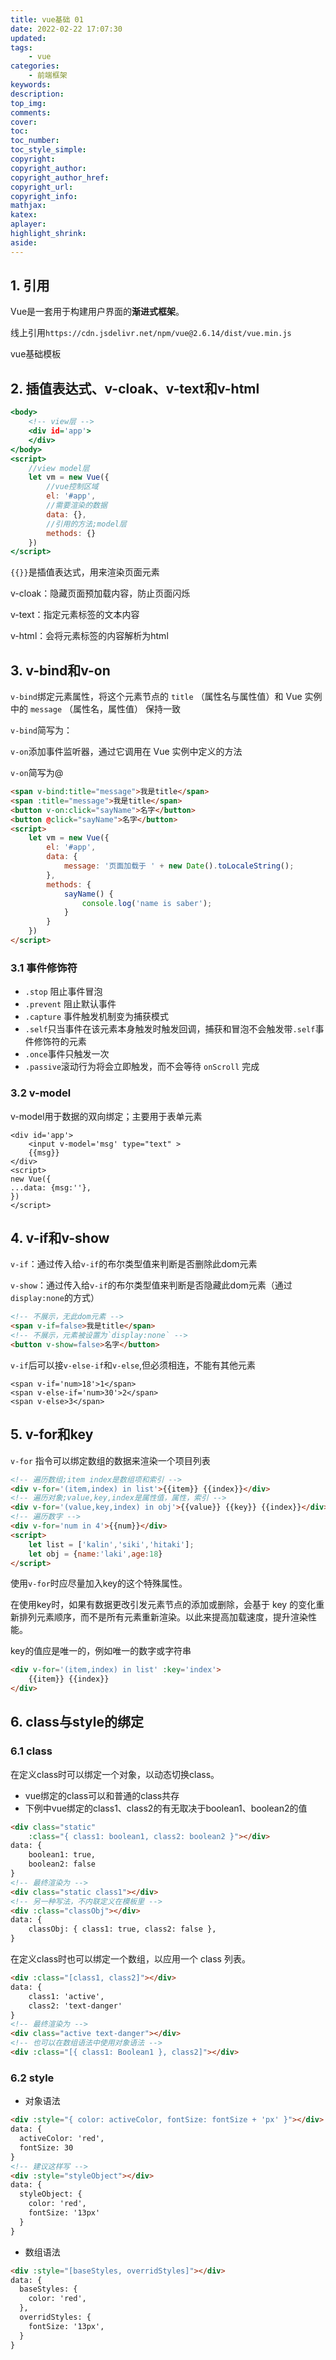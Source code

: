 ```yaml
---
title: vue基础 01
date: 2022-02-22 17:07:30
updated:
tags:
    - vue
categories:
    - 前端框架
keywords:
description:
top_img:
comments:
cover:
toc:
toc_number:
toc_style_simple:
copyright:
copyright_author:
copyright_author_href:
copyright_url:
copyright_info:
mathjax:
katex:
aplayer:
highlight_shrink:
aside:
---
```

## 1. 引用

Vue是一套用于构建用户界面的**渐进式框架**。

线上引用`https://cdn.jsdelivr.net/npm/vue@2.6.14/dist/vue.min.js`

vue基础模板


## 2. 插值表达式、v-cloak、v-text和v-html

```htm
<body>
    <!-- view层 -->
    <div id='app'>
    </div>
</body>
<script>
    //view model层
    let vm = new Vue({
        //vue控制区域
        el: '#app',
        //需要渲染的数据
        data: {},
        //引用的方法;model层
        methods: {}
    })
</script>
```


`{{}}`是插值表达式，用来渲染页面元素

v-cloak：隐藏页面预加载内容，防止页面闪烁

v-text：指定元素标签的文本内容

v-html：会将元素标签的内容解析为html

## 3. v-bind和v-on

`v-bind`绑定元素属性，将这个元素节点的 `title` （属性名与属性值）和 Vue 实例中的 `message` （属性名，属性值） 保持一致

`v-bind`简写为：

`v-on`添加事件监听器，通过它调用在 Vue 实例中定义的方法

`v-on`简写为@

```html
<span v-bind:title="message">我是title</span>
<span :title="message">我是title</span>
<button v-on:click="sayName">名字</button>
<button @click="sayName">名字</button>
<script>
    let vm = new Vue({
        el: '#app',
        data: {
            message: '页面加载于 ' + new Date().toLocaleString();
        },
        methods: {
            sayName() {
                console.log('name is saber');
            }
        }
    })
</script>
```

### 3.1 事件修饰符

- `.stop` 阻止事件冒泡
- `.prevent` 阻止默认事件
- `.capture` 事件触发机制变为捕获模式
- `.self`只当事件在该元素本身触发时触发回调，捕获和冒泡不会触发带`.self`事件修饰符的元素
- `.once`事件只触发一次
- `.passive`滚动行为将会立即触发，而不会等待 `onScroll` 完成

### 3.2 v-model

v-model用于数据的双向绑定；主要用于表单元素

```vue
<div id='app'>
    <input v-model='msg' type="text" >
    {{msg}}
</div>
<script>
new Vue({
...data: {msg:''},
})
</script>
```

## 4. v-if和v-show

`v-if`：通过传入给`v-if`的布尔类型值来判断是否删除此dom元素

`v-show`：通过传入给`v-if`的布尔类型值来判断是否隐藏此dom元素（通过`display:none`的方式）

```html
<!-- 不展示，无此dom元素 -->
<span v-if=false>我是title</span> 
<!-- 不展示，元素被设置为`display:none` -->
<button v-show=false>名字</button>
```

`v-if`后可以接`v-else-if`和`v-else`,但必须相连，不能有其他元素

```
<span v-if='num>18'>1</span> 
<span v-else-if='num>30'>2</span> 
<span v-else>3</span> 
```

## 5. v-for和key

`v-for` 指令可以绑定数组的数据来渲染一个项目列表

```html
<!-- 遍历数组;item index是数组项和索引 -->
<div v-for='(item,index) in list'>{{item}} {{index}}</div>
<!-- 遍历对象;value,key,index是属性值，属性，索引 -->
<div v-for='(value,key,index) in obj'>{{value}} {{key}} {{index}}</div>
<!-- 遍历数字 -->
<div v-for='num in 4'>{{num}}</div>
<script>
    let list = ['kalin','siki','hitaki'];
    let obj = {name:'laki',age:18}
</script>
```

使用`v-for`时应尽量加入key的这个特殊属性。

在使用key时，如果有数据更改引发元素节点的添加或删除，会基于 key 的变化重新排列元素顺序，而不是所有元素重新渲染。以此来提高加载速度，提升渲染性能。

key的值应是唯一的，例如唯一的数字或字符串

```html
<div v-for='(item,index) in list' :key='index'>
    {{item}} {{index}}
</div>
```

## 6. class与style的绑定

### 6.1 class

在定义class时可以绑定一个对象，以动态切换class。

- vue绑定的class可以和普通的class共存
- 下例中vue绑定的class1、class2的有无取决于boolean1、boolean2的值

```html
<div class="static" 
    :class="{ class1: boolean1, class2: boolean2 }"></div>
data: {
	boolean1: true,
	boolean2: false
}
<!-- 最终渲染为 -->
<div class="static class1"></div>
<!-- 另一种写法，不内联定义在模板里 -->
<div :class="classObj"></div>
data: {
	classObj: { class1: true, class2: false },
}
```

在定义class时也可以绑定一个数组，以应用一个 class 列表。

```html
<div :class="[class1, class2]"></div>
data: {
	class1: 'active',
	class2: 'text-danger'
}
<!-- 最终渲染为 -->
<div class="active text-danger"></div>
<!-- 也可以在数组语法中使用对象语法 -->
<div :class="[{ class1: Boolean1 }, class2]"></div>
```

### 6.2 style

- 对象语法

```html
<div :style="{ color: activeColor, fontSize: fontSize + 'px' }"></div>
data: {
  activeColor: 'red',
  fontSize: 30
}
<!-- 建议这样写 -->
<div :style="styleObject"></div>
data: {
  styleObject: {
    color: 'red',
    fontSize: '13px'
  }
}
```

- 数组语法

```html
<div :style="[baseStyles, overridStyles]"></div>
data: {
  baseStyles: {
    color: 'red',
  },
  overridStyles: {
	fontSize: '13px',
  }
}
```
